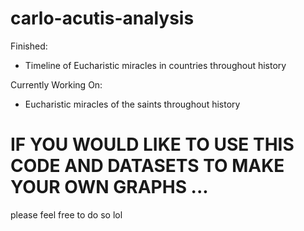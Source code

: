 # carlo-acutis-analysis

Finished:
- Timeline of Eucharistic miracles in countries throughout history

Currently Working On:
- Eucharistic miracles of the saints throughout history


# IF YOU WOULD LIKE TO USE THIS CODE AND DATASETS TO MAKE YOUR OWN GRAPHS ...

please feel free to do so lol
